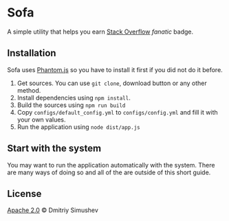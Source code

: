 # Sofa

A simple utility that helps you earn [Stack Overflow](http://stackoverflow.com) _fanatic_ badge.

## Installation

Sofa uses [Phantom.js](http://phantomjs.org/) so you have to install it first if you did not do it before.

1. Get sources. You can use `git clone`, download button or any other method.
2. Install dependencies using `npm install`.
3. Build the sources using `npm run build`
4. Copy `configs/default_config.yml` to `configs/config.yml` and fill it with
your own values.
5. Run the application using `node dist/app.js`


## Start with the system

You may want to run the application automatically with the system. There are
many ways of doing so and all of the are outside of this short guide.

## License

[Apache 2.0](http://www.apache.org/licenses/LICENSE-2.0) © Dmitriy Simushev

